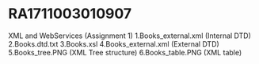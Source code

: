 # RA1711003010907
 XML and WebServices (Assignment 1)
1.Books_external.xml (Internal DTD)
2.Books.dtd.txt
3.Books.xsl
4.Books_external.xml (External DTD)
5.Books_tree.PNG (XML Tree structure)
6.Books_table.PNG (XML table)
